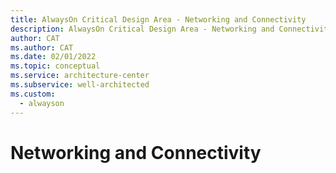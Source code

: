 ```yaml
---
title: AlwaysOn Critical Design Area - Networking and Connectivity
description: AlwaysOn Critical Design Area - Networking and Connectivity
author: CAT
ms.author: CAT
ms.date: 02/01/2022
ms.topic: conceptual
ms.service: architecture-center
ms.subservice: well-architected
ms.custom:
  - alwayson
---
```


# Networking and Connectivity
